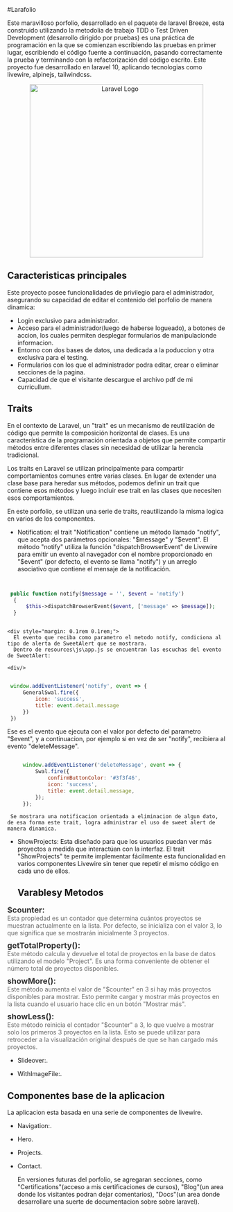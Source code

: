 <main>
#Larafolio

  Este maravilloso porfolio, desarrollado en el paquete de laravel Breeze, esta construido utilizando la metodolia de trabajo TDD o Test Driven Development (desarrollo dirigido por pruebas) es una práctica de programación en la que se comienzan escribiendo las pruebas en primer lugar, escribiendo el código fuente a continuación, pasando correctamente la prueba y terminando con la refactorización del código escrito.
  Este proyecto fue desarrollado en laravel 10, aplicando tecnologias como livewire, alpinejs, tailwindcss.
 



<p align="center"><a href="https://laravel.com" target="_blank"><img src="https://raw.githubusercontent.com/laravel/art/master/logo-lockup/5%20SVG/2%20CMYK/1%20Full%20Color/laravel-logolockup-cmyk-red.svg" width="400" alt="Laravel Logo"></a></p>

## Caracteristicas principales

  Este proyecto posee funcionalidades de privilegio para el administrador, asegurando su capacidad de editar el contenido del porfolio de manera dinamica:

- Login exclusivo para administrador.
- Acceso para el administrador(luego de haberse logueado), a botones de accion, los cuales permiten desplegar formularios de manipulacionde informacion.
- Entorno con dos bases de datos, una dedicada a la poduccion y otra exclusiva para el testing.
- Formularios con los que el administrador podra editar, crear o eliminar secciones de la pagina.
- Capacidad de que el visitante descargue el archivo pdf de mi curricullum.

## Traits

 En el contexto de Laravel, un "trait" es un mecanismo de reutilización de código que permite la composición horizontal de clases. Es una característica de la programación orientada a objetos que permite compartir métodos entre diferentes clases sin necesidad de utilizar la herencia tradicional.

Los traits en Laravel se utilizan principalmente para compartir comportamientos comunes entre varias clases. En lugar de extender una clase base para heredar sus métodos, podemos definir un trait que contiene esos métodos y luego incluir ese trait en las clases que necesiten esos comportamientos.

En este porfolio, se utilizan una serie de traits, reautilizando la misma logica en varios de los componentes.

  - Notification: el trait "Notification" contiene un método llamado "notify", que acepta dos parámetros opcionales: "$message" y "$event". El método "notify" utiliza la función "dispatchBrowserEvent" de Livewire para emitir un evento al navegador con el nombre proporcionado en "$event" (por defecto, el evento se llama "notify") y un arreglo asociativo que contiene el mensaje de la notificación.
  
  

  ```php


   public function notify($message = '', $event = 'notify')
    {
        $this->dispatchBrowserEvent($event, ['message' => $message]);
    }



  ```
    <div style="margin: 0.1rem 0.1rem;">
      El evento que reciba como parametro el metodo notify, condiciona al tipo de alerta de SweetAlert que se mostrara.
      Dentro de resources\js\app.js se encuentran las escuchas del evento de SweetAlert:

    <div/>
    
   ```javascript

    window.addEventListener('notify', event => {
        GeneralSwal.fire({
            icon: 'success',
            title: event.detail.message
        })
    })

   ```

   Ese es el evento que ejecuta con el valor por defecto del parametro "$event", y a continuacion, por ejemplo si en vez de ser "notify", recibiera al evento "deleteMessage".


   ```javascript
   
        window.addEventListener('deleteMessage', event => {
            Swal.fire({
                confirmButtonColor: '#3f3f46',
                icon: 'success',
                title: event.detail.message,
            });
        });

   ```

     Se mostrara una notificacion orientada a eliminacion de algun dato, de esa forma este trait, logra administrar el uso de sweet alert de manera dinamica.
  
  

  - ShowProjects: Esta diseñado para que los usuarios puedan ver más proyectos a medida que interactúan con la interfaz. El trait "ShowProjects" te permite implementar fácilmente esta funcionalidad en varios componentes Livewire sin tener que repetir el mismo código en cada uno de ellos.

       ## Varablesy Metodos

<div style="margin-bottom: 10px;">
    <h3 style="margin: 0; font-size: 18px; color: #333;">$counter:</h3>
    <p style="margin: 0; color: #666;">Esta propiedad es un contador que determina cuántos proyectos se muestran actualmente en la lista. Por defecto, se inicializa con el valor 3, lo que significa que se mostrarán inicialmente 3 proyectos.</p>
</div>

<div style="margin-bottom: 10px;">
    <h3 style="margin: 0; font-size: 18px; color: #333;">getTotalProperty():</h3>
    <p style="margin: 0; color: #666;">Este método calcula y devuelve el total de proyectos en la base de datos utilizando el modelo "Project". Es una forma conveniente de obtener el número total de proyectos disponibles.</p>
</div>

<div style="margin-bottom: 10px;">
    <h3 style="margin: 0; font-size: 18px; color: #333;">showMore():</h3>
    <p style="margin: 0; color: #666;">Este método aumenta el valor de "$counter" en 3 si hay más proyectos disponibles para mostrar. Esto permite cargar y mostrar más proyectos en la lista cuando el usuario hace clic en un botón "Mostrar más".</p>
</div>

<div style="margin-bottom: 10px;">
    <h3 style="margin: 0; font-size: 18px; color: #333;">showLess():</h3>
    <p style="margin: 0; color: #666;">Este método reinicia el contador "$counter" a 3, lo que vuelve a mostrar solo los primeros 3 proyectos en la lista. Esto se puede utilizar para retroceder a la visualización original después de que se han cargado más proyectos.</p>
</div>



  - Slideover:.

  - WithImageFile:.



## Componentes base de la aplicacion

   La aplicacion esta basada en una serie de componentes de livewire.

- Navigation:.
- Hero.
- Projects.
- Contact.

  En versiones futuras del porfolio, se agregaran secciones, como "Certifications"(acceso a mis certificaciones de cursos), "Blog"(un area donde los visitantes podran dejar comentarios), "Docs"(un area donde desarrollare una suerte de documentacion sobre sobre laravel).



<main />

